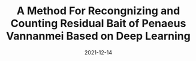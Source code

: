 ---
title: "A Method For Recongnizing and Counting Residual Bait of Penaeus Vannanmei Based on Deep Learning"
collection: publications
pub_type: major_publication
teaser: 'image-alignment-150x150.jpg'
date: 2021-12-14
venue: "IEEE/WIC/ACM International Conference on Web Intelligence and Intelligent Agent Technology (WI-IAT '21)"
paperurl: '/files/WI-IAT2021.pdf'
authors: '<b>Chuting Yu</b>, Yu Li, Xinjie Yu'
githuburl: 'https://github.com/chutingyu'
---